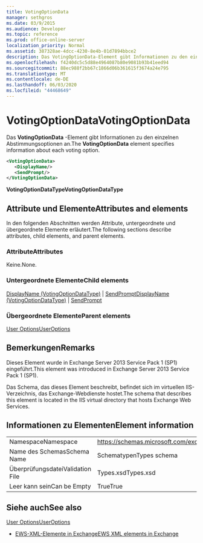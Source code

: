 ```yaml
---
title: VotingOptionData
manager: sethgros
ms.date: 03/9/2015
ms.audience: Developer
ms.topic: reference
ms.prod: office-online-server
localization_priority: Normal
ms.assetid: 387328ae-4dcc-4230-8e4b-01d7894bbce2
description: Das VotingOptionData-Element gibt Informationen zu den einzelnen Abstimmungsoptionen an.
ms.openlocfilehash: f4240dc5c5d88e4964087b80e9081b93b41eed94
ms.sourcegitcommit: 88ec988f2bb67c1866d06b361615f3674a24e795
ms.translationtype: MT
ms.contentlocale: de-DE
ms.lasthandoff: 06/03/2020
ms.locfileid: "44468649"
---
```

# <a name="votingoptiondata"></a><span data-ttu-id="37182-103">VotingOptionData</span><span class="sxs-lookup"><span data-stu-id="37182-103">VotingOptionData</span></span>

<span data-ttu-id="37182-104">Das **VotingOptionData** -Element gibt Informationen zu den einzelnen Abstimmungsoptionen an.</span><span class="sxs-lookup"><span data-stu-id="37182-104">The **VotingOptionData** element specifies information about each voting option.</span></span> 
  
```XML
<VotingOptionData>
   <DisplayName/>
   <SendPrompt/>
</VotingOptionData>
```

 <span data-ttu-id="37182-105">**VotingOptionDataType**</span><span class="sxs-lookup"><span data-stu-id="37182-105">**VotingOptionDataType**</span></span>
## <a name="attributes-and-elements"></a><span data-ttu-id="37182-106">Attribute und Elemente</span><span class="sxs-lookup"><span data-stu-id="37182-106">Attributes and elements</span></span>

<span data-ttu-id="37182-107">In den folgenden Abschnitten werden Attribute, untergeordnete und übergeordnete Elemente erläutert.</span><span class="sxs-lookup"><span data-stu-id="37182-107">The following sections describe attributes, child elements, and parent elements.</span></span>
  
### <a name="attributes"></a><span data-ttu-id="37182-108">Attribute</span><span class="sxs-lookup"><span data-stu-id="37182-108">Attributes</span></span>

<span data-ttu-id="37182-109">Keine.</span><span class="sxs-lookup"><span data-stu-id="37182-109">None.</span></span>
  
### <a name="child-elements"></a><span data-ttu-id="37182-110">Untergeordnete Elemente</span><span class="sxs-lookup"><span data-stu-id="37182-110">Child elements</span></span>

<span data-ttu-id="37182-111">[DisplayName (VotingOptionDataType)](displayname-votingoptiondatatype.md)  |  [SendPrompt](sendprompt.md)</span><span class="sxs-lookup"><span data-stu-id="37182-111">[DisplayName (VotingOptionDataType)](displayname-votingoptiondatatype.md) | [SendPrompt](sendprompt.md)</span></span>
  
### <a name="parent-elements"></a><span data-ttu-id="37182-112">Übergeordnete Elemente</span><span class="sxs-lookup"><span data-stu-id="37182-112">Parent elements</span></span>

[<span data-ttu-id="37182-113">User Options</span><span class="sxs-lookup"><span data-stu-id="37182-113">UserOptions</span></span>](useroptions.md)
  
## <a name="remarks"></a><span data-ttu-id="37182-114">Bemerkungen</span><span class="sxs-lookup"><span data-stu-id="37182-114">Remarks</span></span>

<span data-ttu-id="37182-115">Dieses Element wurde in Exchange Server 2013 Service Pack 1 (SP1) eingeführt.</span><span class="sxs-lookup"><span data-stu-id="37182-115">This element was introduced in Exchange Server 2013 Service Pack 1 (SP1).</span></span>
  
<span data-ttu-id="37182-116">Das Schema, das dieses Element beschreibt, befindet sich im virtuellen IIS-Verzeichnis, das Exchange-Webdienste hostet.</span><span class="sxs-lookup"><span data-stu-id="37182-116">The schema that describes this element is located in the IIS virtual directory that hosts Exchange Web Services.</span></span>
  
## <a name="element-information"></a><span data-ttu-id="37182-117">Informationen zu Elementen</span><span class="sxs-lookup"><span data-stu-id="37182-117">Element information</span></span>

|||
|:-----|:-----|
|<span data-ttu-id="37182-118">Namespace</span><span class="sxs-lookup"><span data-stu-id="37182-118">Namespace</span></span>  <br/> |https://schemas.microsoft.com/exchange/services/2006/types  <br/> |
|<span data-ttu-id="37182-119">Name des Schemas</span><span class="sxs-lookup"><span data-stu-id="37182-119">Schema Name</span></span>  <br/> |<span data-ttu-id="37182-120">Schematypen</span><span class="sxs-lookup"><span data-stu-id="37182-120">Types schema</span></span>  <br/> |
|<span data-ttu-id="37182-121">Überprüfungsdatei</span><span class="sxs-lookup"><span data-stu-id="37182-121">Validation File</span></span>  <br/> |<span data-ttu-id="37182-122">Types.xsd</span><span class="sxs-lookup"><span data-stu-id="37182-122">Types.xsd</span></span>  <br/> |
|<span data-ttu-id="37182-123">Leer kann sein</span><span class="sxs-lookup"><span data-stu-id="37182-123">Can be Empty</span></span>  <br/> |<span data-ttu-id="37182-124">True</span><span class="sxs-lookup"><span data-stu-id="37182-124">True</span></span>  <br/> |
   
## <a name="see-also"></a><span data-ttu-id="37182-125">Siehe auch</span><span class="sxs-lookup"><span data-stu-id="37182-125">See also</span></span>



[<span data-ttu-id="37182-126">User Options</span><span class="sxs-lookup"><span data-stu-id="37182-126">UserOptions</span></span>](useroptions.md)


- [<span data-ttu-id="37182-127">EWS-XML-Elemente in Exchange</span><span class="sxs-lookup"><span data-stu-id="37182-127">EWS XML elements in Exchange</span></span>](ews-xml-elements-in-exchange.md)

